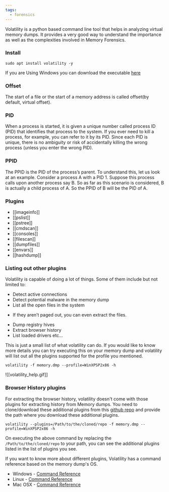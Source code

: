 ```yaml
---
tags:
  - forensics
---
```

Volatility is a python based command line tool that helps in analyzing virtual memory dumps. It provides a very good way to understand the importance as well as the complexities involved in Memory Forensics.

### Install
	sudo apt install volatility -y
If you are Using Windows you can download the executable [here](https://www.volatilityfoundation.org/26)

### Offset
The start of a file or the start of a memory address is called offset(by default, virtual offset).

### PID
When a process is started, it is given a unique number called process ID (PID) that identifies that process to the system. If you ever need to kill a process, for example, you can refer to it by its PID. Since each PID is unique, there is no ambiguity or risk of accidentally killing the wrong process (unless you enter the wrong PID).

### PPID
The PPID is the PID of the process’s parent. To understand this, let us look at an example. Consider a process A with a PID 1. Suppose this process calls upon another process say B. So as far as this scenario is considered, B is actually a child process of A. So the PPID of B will be the PID of A.

### Plugins
* [[imageinfo]]
* [[pslist]]
* [[pstree]]
* [[cmdscan]]
* [[consoles]]
* [[filescan]]
* [[dumpfiles]]
* [[envars]]
* [[hashdump]]

### Listing out other plugins
Volatility is capable of doing a lot of things. Some of them include but not limited to:

- Detect active connections
- Detect potential malware in the memory dump
- List all the open files in the system
*  If they aren’t paged out, you can even extract the files.
- Dump registry hives
- Extract browser history
- List loaded drivers etc…

This is just a small list of what volatility can do. If you would like to know more details you can try executing this on your memory dump and volatility will list out all the plugins supported for the profile you mentioned.

	volatility -f memory.dmp --profile=WinXPSP2x86 -h

![[volatility_help.gif]]

### Browser History plugins
For extracting the browser history, volatility doesn't come with those plugins for extracting history from Memory dumps. You need to clone/download these additional plugins from this [github repo](https://github.com/superponible/volatility-plugins) and provide the path where you download these additional plugins.

	volatility --plugins=/Path/to/the/cloned/repo -f memory.dmp --profile=WinXPSP2x86 -h

On executing the above command by replacing the `/Path/to/the/cloned/repo` to your path, you can see the additional plugins listed in the list of plugins you see.

If you want to know more about different plugins, Volatility has a command reference based on the memory dump's OS.

- Windows - [Command Reference](https://github.com/volatilityfoundation/volatility/wiki/Command-Reference)
- Linux - [Command Reference](https://github.com/volatilityfoundation/volatility/wiki/Linux-Command-Reference)
- Mac OSX - [Command Reference](https://github.com/volatilityfoundation/volatility/wiki/Mac-Command-Reference)
